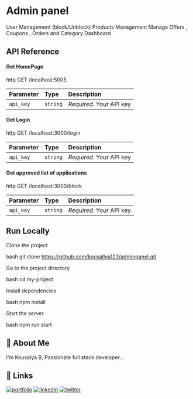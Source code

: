 # Admin panel

User Management (block/Unblock)
Products Management
Manage Offers , Coupons , Orders and
Category
Dashboard


## API Reference



#### Get HomePage

http
   GET /localhost:5005


| Parameter | Type     | Description                |
| :-------- | :------- | :------------------------- |
| `api_key` | `string` | *Required*. Your API key |

#### Get Login

http
   GET /localhost:3000/login


| Parameter | Type     | Description                |
| :-------- | :------- | :------------------------- |
| `api_key` | `string` | *Required*. Your API key |


#### Get approved list of applications

http
  GET /localhost:3000/block


| Parameter | Type     | Description                |
| :-------- | :------- | :------------------------- |
| `api_key` | `string` | *Required*. Your API key |







## Run Locally

Clone the project

bash
  git clone https://github.com/kousallya123/adminpanel.git


Go to the project directory

bash
  cd my-project


Install dependencies

bash
  npm install


Start the server

bash
  npm run start



## 🚀 About Me
I'm Kousalya B, Passionate full stack developer...


## 🔗 Links
[![portfolio](https://img.shields.io/badge/my_portfolio-000?style=for-the-badge&logo=ko-fi&logoColor=white)](https://kousallya123.github.io/portfolio/)
[![linkedin](https://img.shields.io/badge/linkedin-0A66C2?style=for-the-badge&logo=linkedin&logoColor=white)](https://www.linkedin.com/in/kousallya-b-84b9a2245/)
[![twitter](https://img.shields.io/badge/twitter-1DA1F2?style=for-the-badge&logo=twitter&logoColor=white)](https://twitter.com/BKousallya)